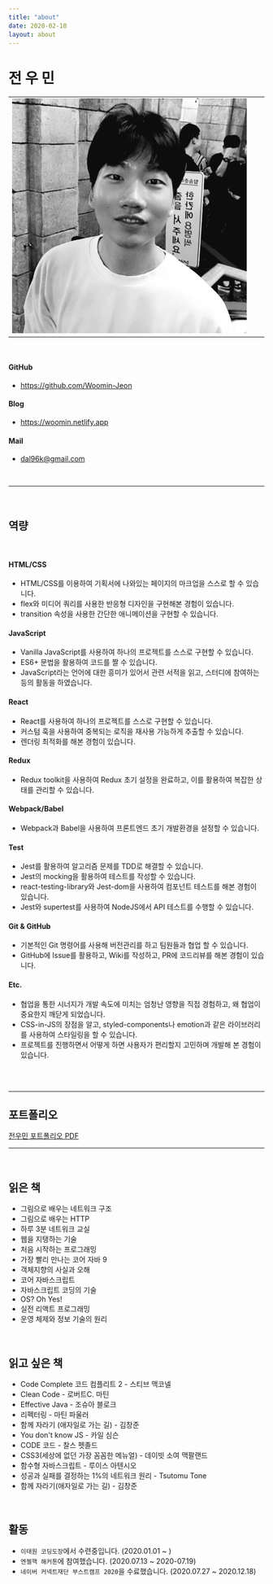 ```yaml
---
title: "about"
date: 2020-02-10
layout: about
---
```


# 전 우 민

|                                   |  |  |
|-----------------------------------|--|--|
| <img src="../assets/profile.jpg"> |  |  |

<br>

#### GitHub

- <https://github.com/Woomin-Jeon>

#### Blog

- <https://woomin.netlify.app>

#### Mail

- <dal96k@gmail.com>

<br>

---

<br>

## 역량

<br>

#### HTML/CSS
  - HTML/CSS를 이용하여 기획서에 나와있는 페이지의 마크업을 스스로 할 수 있습니다.
  - flex와 미디어 쿼리를 사용한 반응형 디자인을 구현해본 경험이 있습니다.
  - transition 속성을 사용한 간단한 애니메이션을 구현할 수 있습니다.

#### JavaScript
  - Vanilla JavaScript를 사용하여 하나의 프로젝트를 스스로 구현할 수 있습니다.
  - ES6+ 문법을 활용하여 코드를 짤 수 있습니다.
  - JavaScript라는 언어에 대한 흥미가 있어서 관련 서적을 읽고, 스터디에 참여하는 등의 활동을 하였습니다.

#### React
  - React를 사용하여 하나의 프로젝트를 스스로 구현할 수 있습니다.
  - 커스텀 훅을 사용하여 중복되는 로직을 재사용 가능하게 추출할 수 있습니다.
  - 렌더링 최적화를 해본 경험이 있습니다.

#### Redux
  - Redux toolkit을 사용하여 Redux 초기 설정을 완료하고, 이를 활용하여 복잡한 상태를 관리할 수 있습니다.

#### Webpack/Babel
  - Webpack과 Babel을 사용하여 프론트엔드 초기 개발환경을 설정할 수 있습니다.

#### Test
  - Jest를 활용하여 알고리즘 문제를 TDD로 해결할 수 있습니다.
  - Jest의 mocking을 활용하여 테스트를 작성할 수 있습니다.
  - react-testing-library와 Jest-dom을 사용하여 컴포넌트 테스트를 해본 경험이 있습니다.
  - Jest와 supertest를 사용하여 NodeJS에서 API 테스트를 수행할 수 있습니다.

#### Git & GitHub
  - 기본적인 Git 명령어를 사용해 버전관리를 하고 팀원들과 협업 할 수 있습니다.
  - GitHub에 Issue를 활용하고, Wiki를 작성하고, PR에 코드리뷰를 해본 경험이 있습니다.

#### Etc.
  - 협업을 통한 시너지가 개발 속도에 미치는 엄청난 영향을 직접 경험하고, 왜 협업이 중요한지 깨닫게 되었습니다.
  - CSS-in-JS의 장점을 알고, styled-components나 emotion과 같은 라이브러리를 사용하여 스타일링을 할 수 있습니다.
  - 프로젝트를 진행하면서 어떻게 하면 사용자가 편리할지 고민하며 개발해 본 경험이 있습니다.

<br><br>

---

## 포트폴리오

[전우민 포트폴리오 PDF](https://konkukackr-my.sharepoint.com/:p:/g/personal/dal96k_konkuk_ac_kr/EdDCeBXfRURKl2iiW5JdvS8Bew7qa5uXvg6ojEM59Qb0zg?e=PEtDJU)

---

<br>

## 읽은 책

- 그림으로 배우는 네트워크 구조
- 그림으로 배우는 HTTP
- 하루 3분 네트워크 교실
- 웹을 지탱하는 기술
- 처음 시작하는 프로그래밍
- 가장 빨리 만나는 코어 자바 9
- 객체지향의 사실과 오해
- 코어 자바스크립트
- 자바스크립트 코딩의 기술
- OS? Oh Yes!
- 실전 리액트 프로그래밍
- 운영 체제와 정보 기술의 원리

<br>

## 읽고 싶은 책

- Code Complete 코드 컴플리트 2 - 스티브 맥코넬
- Clean Code - 로버트C. 마틴
- Effective Java - 조슈아 블로크
- 리펙터링 - 마틴 파울러
- 함께 자라기 (애자일로 가는 길) - 김창준
- You don't know JS - 카일 심슨
- CODE 코드 - 찰스 펫졸드
- CSS3(세상에 없던 가장 꼼꼼한 메뉴얼) - 데이빗 소여 맥팔랜드
- 함수형 자바스크립트 - 루이스 아텐시오
- 성공과 실패를 결정하는 1%의 네트워크 원리 - Tsutomu Tone
- 함께 자라기(애자일로 가는 길) - 김창준

<br>

## 활동

- `이태원 코딩도장`에서 수련중입니다. (2020.01.01 ~ )
- `엔젤핵 해커톤`에 참여했습니다. (2020.07.13 ~ 2020-07.19)
- `네이버 커넥트재단 부스트캠프 2020`을 수료했습니다. (2020.07.27 ~ 2020.12.18)

<br>
<br>
<br>
